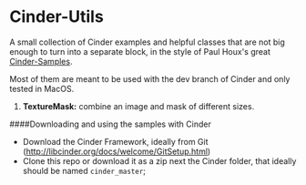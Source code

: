 Cinder-Utils
============

A small collection of Cinder examples and helpful classes that are not big enough to turn into a separate block, in the style of Paul Houx's great [Cinder-Samples](https://github.com/paulhoux/Cinder-Samples/).

Most of them are meant to be used with the dev branch of Cinder and only tested in MacOS.

1. **TextureMask:** combine an image and mask of different sizes. 

####Downloading and using the samples with Cinder
* Download the Cinder Framework, ideally from Git (http://libcinder.org/docs/welcome/GitSetup.html)
* Clone this repo or download it as a zip next the Cinder folder, that ideally should be named ```cinder_master```;

